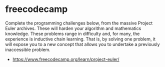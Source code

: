 # freecodecamp
Complete the programming challenges below, from the massive Project Euler archives. These will harden your algorithm and mathematics knowledge.
These problems range in difficulty and, for many, the experience is inductive chain learning. 
That is, by solving one problem, it will expose you to a new concept that allows you to undertake a previously inaccessible problem. 

- https://www.freecodecamp.org/learn/project-euler/
